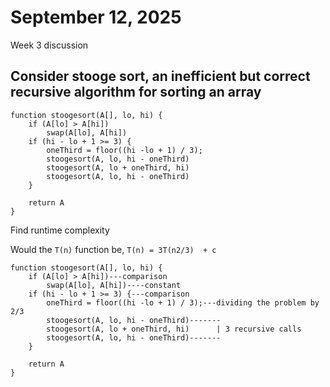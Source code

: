 # September 12, 2025
Week 3 discussion

## Consider **stooge** sort, an inefficient but correct recursive algorithm for sorting an array

```
function stoogesort(A[], lo, hi) {
    if (A[lo] > A[hi])
        swap(A[lo], A[hi])
    if (hi - lo + 1 >= 3) {
        oneThird = floor((hi -lo + 1) / 3);
        stoogesort(A, lo, hi - oneThird)
        stoogesort(A, lo + oneThird, hi)
        stoogesort(A, lo, hi - oneThird)
    }

    return A
}
```

Find runtime complexity

Would the `T(n)` function be, `T(n) = 3T(n2/3)  + c`




```
function stoogesort(A[], lo, hi) {
    if (A[lo] > A[hi])---comparison
        swap(A[lo], A[hi])----constant
    if (hi - lo + 1 >= 3) {---comparison
        oneThird = floor((hi -lo + 1) / 3);---dividing the problem by 2/3
        stoogesort(A, lo, hi - oneThird)-------
        stoogesort(A, lo + oneThird, hi)      | 3 recursive calls
        stoogesort(A, lo, hi - oneThird)-------
    }

    return A
}
```
